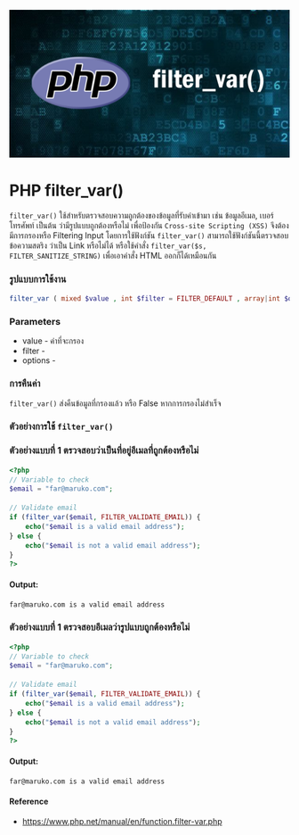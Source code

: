 ![](images/day5.png)

# PHP filter_var()
`filter_var()` ใช้สำหรับตรวจสอบความถูกต้องของข้อมูลที่รับค่าเข้ามา เช่น ข้อมูลอีเมล, เบอร์โทรศัพท์ เป็นต้น ว่ามีรูปแบบถูกต้องหรือไม่ เพื่อป้องกัน  `Cross-site Scripting (XSS)` จึงต้องมีการกรองหรือ Filtering Input โดยการใช้ฟังก์ชัน `filter_var()` สามารถใช้ฟังก์ชันนี้ตรวจสอบข้อความสตริง ว่าเป็น Link หรือไม่ได้ หรือใช้คำสั่ง `filter_var($s, FILTER_SANITIZE_STRING)` เพื่อเอาคำสั่ง HTML ออกก็ได้เหมือนกัน

### รูปแบบการใช้งาน

```php 
filter_var ( mixed $value , int $filter = FILTER_DEFAULT , array|int $options = 0 ) : mixed
```

### Parameters 

- value - ค่าที่จะกรอง
- filter - 
- options - 

### การคืนค่า

`filter_var()` ส่งคืนข้อมูลที่กรองแล้ว หรือ False หากการกรองไม่สำเร็จ

### ตัวอย่างการใช้ `filter_var()`

### ตัวอย่างแบบที่ 1 ตรวจสอบว่าเป็นที่อยู่อีเมลที่ถูกต้องหรือไม่

```php 
<?php
// Variable to check
$email = "far@maruko.com";

// Validate email
if (filter_var($email, FILTER_VALIDATE_EMAIL)) {
    echo("$email is a valid email address");
} else {
    echo("$email is not a valid email address");
}
?>
```
#### Output: 

```bash
far@maruko.com is a valid email address
```
### ตัวอย่างแบบที่ 1 ตรวจสอบอีเมลว่ารูปแบบถูกต้องหรือไม่

```php 
<?php
// Variable to check
$email = "far@maruko.com";

// Validate email
if (filter_var($email, FILTER_VALIDATE_EMAIL)) {
    echo("$email is a valid email address");
} else {
    echo("$email is not a valid email address");
}
?>
```
#### Output: 

```bash
far@maruko.com is a valid email address
```

#### Reference
- https://www.php.net/manual/en/function.filter-var.php


